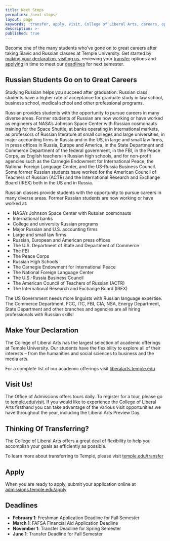 ```yaml
---
title: Next Stops
permalink: /next-stops/
layout: page
keywords: 'transfer, apply, visit, College of Liberal Arts, careers, opprrtunity to intern'
description: >-  
published: true
---
```

Become one of the many students who’ve gone on to great careers after taking Slavic and Russian classes at Temple University. Get started by [making your declaration](#make-your-declaration), [visiting us](#visit-us), reviewing your [transfer](#thinking-of-transferring) options and [applying](#apply) in time to meet our [deadlines](#deadlines) for next semester.

## Russian Students Go on to Great Careers
Studying Russian helps you succeed after graduation: Russian class students have a higher rate of acceptance for graduate study in law school, business school, medical school and other professional programs.

Russian provides students with the opportunity to pursue careers in many diverse areas. Former students of Russian are now working or have worked as engineers at NASA’s Johnson Space Center with Russian cosmonauts training for the Space Shuttle, at banks operating in international markets, as professors of Russian literature at small colleges and large universities, in major accounting firms in Russia and in the US, in large and small law firms, in press offices in Russia, Europe and America, in the State Department and Commerce Department of the federal government, in the FBI, in the Peace Corps, as English teachers in Russian high schools, and for non-profit agencies such as the Carnegie Endowment for International Peace, the National Foreign Language Center, and the US-Russia Business Council. Some former Russian students have worked for the American Council of Teachers of Russian (ACTR) and the International Research and Exchange Board (IREX) both in the US and in Russia.

Russian classes provide students with the opportunity to pursue careers in many diverse areas. Former Russian students are now working or have worked at:
- NASA’s Johnson Space Center with Russian cosmonauts
- International banks
- College and university Russian programs
- Major Russian and U.S. accounting firms
- Large and small law firms
- Russian, European and American press offices
- The U.S. Department of State and Department of Commerce
- The FBI
- The Peace Corps
- Russian High Schools
- The Carnegie Endowment for International Peace
- The National Foreign Language Center
- The U.S.-Russia Business Council
- The American Council of Teachers of Russian (ACTR)
- The International Research and Exchange Board (IREX)

The US Government needs more linguists with Russian language expertise. The Commerce Department, FCC, ITC, FBI, CIA, NSA, Energy Department, State Department and other branches and agencies are all hiring professionals with Russian skills!

## Make Your Declaration
The College of Liberal Arts has the largest selection of academic offerings at Temple University. Our students have the flexibility to explore all of their interests – from the humanities and social sciences to business and the media arts.

For a complete list of our academic offerings visit [liberalarts.temple.edu](http://liberalarts.temple.edu)

## Visit Us!
The Office of Admissions offers tours daily. To register for a tour, please go to [temple.edu/visit](http://temple.edu/visit). If you would like to experience the College of Liberal Arts firsthand you can take advantage of the various visit opportunities we have throughout the year, including the Liberal Arts Preview Day.

## Thinking Of Transferring?
The College of Liberal Arts offers a great deal of flexibility to help you accomplish your goals as efficiently as possible.

To learn more about transferring to Temple, please visit [temple.edu/transfer](http://temple.edu/transfer)

## Apply
When you are ready to apply, submit your application online at [admissions.temple.edu/apply](http://admissions.temple.edu/apply)

## Deadlines

- **February 1**: Freshman Application Deadline for Fall Semester
- **March 1**: FAFSA Financial Aid Application Deadline
- **November 1**: Transfer Deadline for Spring Semester
- **June 1**: Transfer Deadline for Fall Semester
